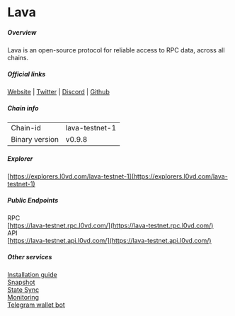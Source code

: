# Lava


##### Overview
Lava is an open-source protocol for reliable access to RPC data, across all chains.

##### Official links
[Website](https://www.lavanet.xyz/) | [Twitter](https://twitter.com/lavanetxyz) | [Discord](https://discord.gg/mCBzfEbYcF) | [Github](https://github.com/lavanet/)

##### Chain info

|  |  |
| ------ | ------ |
| Chain-id | lava-testnet-1 |
| Binary version | v0.9.8 |

##### Explorer
[https://explorers.l0vd.com/lava-testnet-1](https://explorers.l0vd.com/lava-testnet-1)

##### Public Endpoints
RPC <br />
[https://lava-testnet.rpc.l0vd.com/](https://lava-testnet.rpc.l0vd.com/) <br />
API <br />
[https://lava-testnet.api.l0vd.com/](https://lava-testnet.api.l0vd.com/) <br />


##### Other services
[Installation guide](installation-guide/) <br />
[Snapshot](snapshot/) <br />
[State Sync](state-sync/) <br />
[Monitoring](monitoring/) <br />
[Telegram wallet bot](wallet-bot/) <br />
